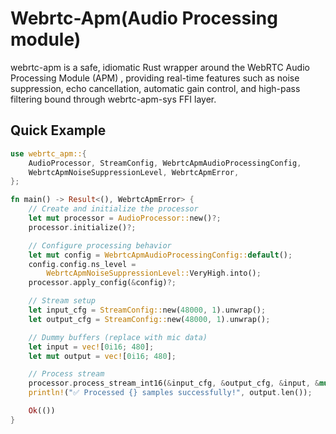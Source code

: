 # Webrtc-Apm(Audio Processing module)

webrtc-apm is a safe, idiomatic Rust wrapper around the WebRTC Audio Processing Module (APM)
, providing real-time features such as noise suppression, echo cancellation, automatic gain control, and high-pass filtering  bound through webrtc-apm-sys FFI layer.

## Quick Example
```rust
use webrtc_apm::{
    AudioProcessor, StreamConfig, WebrtcApmAudioProcessingConfig,
    WebrtcApmNoiseSuppressionLevel, WebrtcApmError,
};

fn main() -> Result<(), WebrtcApmError> {
    // Create and initialize the processor
    let mut processor = AudioProcessor::new()?;
    processor.initialize()?;

    // Configure processing behavior
    let mut config = WebrtcApmAudioProcessingConfig::default();
    config.config.ns_level =
        WebrtcApmNoiseSuppressionLevel::VeryHigh.into();
    processor.apply_config(&config)?;

    // Stream setup
    let input_cfg = StreamConfig::new(48000, 1).unwrap();
    let output_cfg = StreamConfig::new(48000, 1).unwrap();

    // Dummy buffers (replace with mic data)
    let input = vec![0i16; 480];
    let mut output = vec![0i16; 480];

    // Process stream
    processor.process_stream_int16(&input_cfg, &output_cfg, &input, &mut output)?;
    println!("✅ Processed {} samples successfully!", output.len());

    Ok(())
}
```